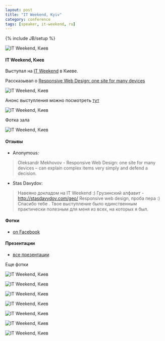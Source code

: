 ```yaml
---
layout: post
title: "IT Weekend, Kyiv"
category: conference
tags: [speaker, it-weekend, ru]
---
```

{% include JB/setup %}




![IT Weekend, Киев](/images/conference/it-weekend-01.jpg "IT Weekend, Киев")

#### IT Weekend, Киев

Выступал на [IT Weekend](http://ukraine.itweekend.com.ua) в Киеве.

Рассказывал о [Responsive Web Design: one site for many devices](http://rwd.pp.ua)

<!-- -**-END-**- -->

![IT Weekend, Киев](/images/conference/it-weekend-02.jpg "IT Weekend, Киев")

Анонс выступления можно посмотреть [тут](https://www.facebook.com/photo.php?fbid=416141768445034&set=a.338924286166783.77998.206539466071933&type=1&theater)

![IT Weekend, Киев](/images/conference/it-weekend-03.jpg "IT Weekend, Киев")

Фотка зала

![IT Weekend, Киев](/images/conference/it-weekend-04.jpg "IT Weekend, Киев")

#### Отзывы

* Anonymous: 
> Oleksandr Mekhovov - Responsive Web Design: one site for many devices – can explain complex items very simply and defend a decision.
* Stas Davydov: 
> Навеяно докладом на IT Weekend :) Грузинский алфавит - http://stasdavydov.com/geo/ Responsive web design, проба пера :)
> Спасибо тебе . Твое выступление было единственным практически полезным для меня из всех, на которых я был.


#### Фотки 
* [on Facebook](https://www.facebook.com/media/set/?set=a.421169417942269.95564.206539466071933&type=1)

#### Презентации 
* [все презентации](http://itweekend.com.ua/2012/09/20/prezentatsiji-spikeriv-it-weekend-ukraine-2012/)


Еще фотки

![IT Weekend, Киев](/images/conference/it-weekend-05.jpg "IT Weekend, Киев")

![IT Weekend, Киев](/images/conference/it-weekend-06.jpg "IT Weekend, Киев")

![IT Weekend, Киев](/images/conference/it-weekend-07.jpg "IT Weekend, Киев")

![IT Weekend, Киев](/images/conference/it-weekend-08.jpg "IT Weekend, Киев")

![IT Weekend, Киев](/images/conference/it-weekend-09.jpg "IT Weekend, Киев")

![IT Weekend, Киев](/images/conference/it-weekend-10.jpg "IT Weekend, Киев")

![IT Weekend, Киев](/images/conference/it-weekend-11.jpg "IT Weekend, Киев")